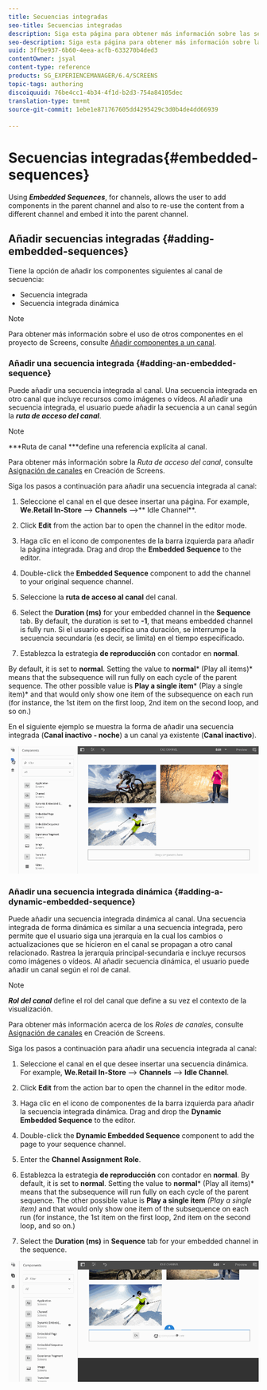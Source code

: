 ```yaml
---
title: Secuencias integradas
seo-title: Secuencias integradas
description: Siga esta página para obtener más información sobre las secuencias integradas de canales que permiten al usuario añadir componentes en el canal principal y reutilizar el contenido de otro canal e integrarlo en el canal principal.
seo-description: Siga esta página para obtener más información sobre las secuencias integradas de canales que permiten al usuario añadir componentes en el canal principal y reutilizar el contenido de otro canal e integrarlo en el canal principal.
uuid: 3ffbe937-6b60-4eea-acfb-633270b4ded3
contentOwner: jsyal
content-type: reference
products: SG_EXPERIENCEMANAGER/6.4/SCREENS
topic-tags: authoring
discoiquuid: 76be4cc1-4b34-4f1d-b2d3-754a84105dec
translation-type: tm+mt
source-git-commit: 1ebe1e871767605dd4295429c3d0b4de4dd66939

---
```



# Secuencias integradas{#embedded-sequences}

Using ***Embedded Sequences***, for channels, allows the user to add components in the parent channel and also to re-use the content from a different channel and embed it into the parent channel.

## Añadir secuencias integradas {#adding-embedded-sequences}

Tiene la opción de añadir los componentes siguientes al canal de secuencia:

* Secuencia integrada
* Secuencia integrada dinámica

>[!NOTE]
>
>Para obtener más información sobre el uso de otros componentes en el proyecto de Screens, consulte [Añadir componentes a un canal](/help/screens/adding-components-to-a-channel.md).

### Añadir una secuencia integrada {#adding-an-embedded-sequence}

Puede añadir una secuencia integrada al canal. Una secuencia integrada en otro canal que incluye recursos como imágenes o vídeos. Al añadir una secuencia integrada, el usuario puede añadir la secuencia a un canal según la ***ruta de acceso del canal***.

>[!NOTE]
>
>***Ruta de canal ***define una referencia explícita al canal.
>
>Para obtener más información sobre la *Ruta de acceso del canal*, consulte [Asignación de canales](/help/screens/channel-assignment.md) en Creación de Screens.

Siga los pasos a continuación para añadir una secuencia integrada al canal:

1. Seleccione el canal en el que desee insertar una página. For example, **We.Retail In-Store** --> **Channels** -->** Idle Channel**.

1. Click **Edit** from the action bar to open the channel in the editor mode.
1. Haga clic en el icono de componentes de la barra izquierda para añadir la página integrada. Drag and drop the **Embedded Sequence** to the editor.
1. Double-click the **Embedded Sequence** component to add the channel to your original sequence channel.
1. Seleccione la **ruta de acceso al canal** del canal.
1. Select the **Duration (ms)** for your embedded channel in the **Sequence** tab. By default, the duration is set to **-1**, that means embedded channel is fully run. Si el usuario especifica una duración, se interrumpe la secuencia secundaria (es decir, se limita) en el tiempo especificado.

1. Establezca la estrategia **de reproducción** con contador en **normal**.

By default, it is set to **normal**. Setting the value to **normal*** (Play all items)* means that the subsequence will run fully on each cycle of the parent sequence. The other possible value is **Play a single item*** (Play a single item)* and that would only show one item of the subsequence on each run (for instance, the 1st item on the first loop, 2nd item on the second loop, and so on.)

En el siguiente ejemplo se muestra la forma de añadir una secuencia integrada (**Canal inactivo - noche**) a un canal ya existente (**Canal inactivo**).

![new2](assets/new2.gif)

### Añadir una secuencia integrada dinámica {#adding-a-dynamic-embedded-sequence}

Puede añadir una secuencia integrada dinámica al canal. Una secuencia integrada de forma dinámica es similar a una secuencia integrada, pero permite que el usuario siga una jerarquía en la cual los cambios o actualizaciones que se hicieron en el canal se propagan a otro canal relacionado. Rastrea la jerarquía principal-secundaria e incluye recursos como imágenes o vídeos. Al añadir secuencia dinámica, el usuario puede añadir un canal según el rol de canal.

>[!NOTE]
>
>***Rol del canal*** define el rol del canal que define a su vez el contexto de la visualización.
>
>Para obtener más información acerca de los *Roles de canales*, consulte [Asignación de canales](/help/screens/channel-assignment.md) en Creación de Screens.

Siga los pasos a continuación para añadir una secuencia integrada al canal:

1. Seleccione el canal en el que desee insertar una secuencia dinámica. For example, **We.Retail In-Store** --> **Channels** --> **Idle Channel**.

1. Click **Edit** from the action bar to open the channel in the editor mode.
1. Haga clic en el icono de componentes de la barra izquierda para añadir la secuencia integrada dinámica. Drag and drop the **Dynamic Embedded Sequence** to the editor.

1. Double-click the **Dynamic Embedded Sequence** component to add the page to your sequence channel.

1. Enter the **Channel Assignment Role**.
1. Establezca la estrategia **de reproducción** con contador en **normal**. By default, it is set to **normal**. Setting the value to **normal*** (Play all items)* means that the subsequence will run fully on each cycle of the parent sequence. The other possible value is **Play a single item** *(Play a single item)* and that would only show one item of the subsequence on each run (for instance, the 1st item on the first loop, 2nd item on the second loop, and so on.)

1. Select the **Duration (ms)** in **Sequence** tab for your embedded channel in the sequence.

![más reciente](assets/latest.gif)

